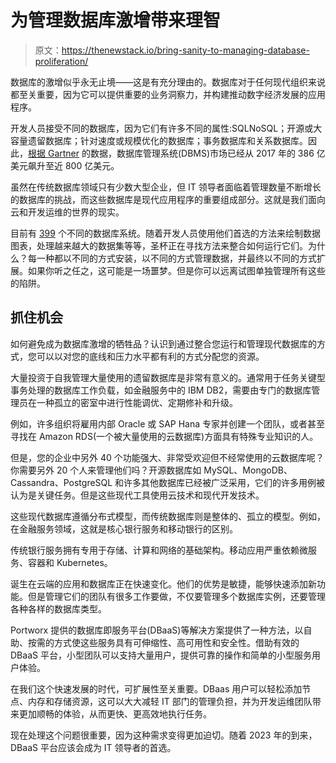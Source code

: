 # 为管理数据库激增带来理智

> 原文：<https://thenewstack.io/bring-sanity-to-managing-database-proliferation/>

数据库的激增似乎永无止境——这是有充分理由的。数据库对于任何现代组织来说都至关重要，因为它可以提供重要的业务洞察力，并构建推动数字经济发展的应用程序。

开发人员接受不同的数据库，因为它们有许多不同的属性:SQLNoSQL；开源或大容量遗留数据库；针对速度或规模优化的数据库；事务数据库和关系数据库。因此，[根据 Gartner](https://blogs.gartner.com/merv-adrian/2022/04/16/dbms-market-transformation-2021-the-big-picture/) 的数据，数据库管理系统(DBMS)市场已经从 2017 年的 386 亿美元飙升至近 800 亿美元。

虽然在传统数据库领域只有少数大型企业，但 IT 领导者面临着管理数量不断增长的数据库的挑战，而这些数据库是现代应用程序的重要组成部分。这就是我们面向云和开发运维的世界的现实。

目前有 [399](https://db-engines.com/en/ranking) 个不同的数据库系统。随着开发人员使用他们首选的方法来绘制数据图表，处理越来越大的数据集等等，圣杯正在寻找方法来整合如何运行它们。为什么？每一种都以不同的方式安装，以不同的方式管理数据，并最终以不同的方式扩展。如果你听之任之，这可能是一场噩梦。但是你可以远离试图单独管理所有这些的陷阱。

## **抓住机会**

如何避免成为数据库激增的牺牲品？认识到通过整合您运行和管理现代数据库的方式，您可以以对您的底线和压力水平都有利的方式分配您的资源。

大量投资于自我管理大量使用的遗留数据库是非常有意义的。通常用于任务关键型事务处理的数据库工作负载，如金融服务中的 IBM DB2，需要由专门的数据库管理员在一种孤立的密室中进行性能调优、定期修补和升级。

例如，许多组织将雇用内部 Oracle 或 SAP Hana 专家并创建一个团队，或者甚至寻找在 Amazon RDS(一个被大量使用的云数据库)方面具有特殊专业知识的人。

但是，您的企业中另外 40 个功能强大、非常受欢迎但不经常使用的云数据库呢？你需要另外 20 个人来管理他们吗？开源数据库如 MySQL、MongoDB、Cassandra、PostgreSQL 和许多其他数据库已经被广泛采用，它们的许多用例被认为是关键任务。但是这些现代工具使用云技术和现代开发技术。

这些现代数据库遵循分布式模型，而传统数据库则是整体的、孤立的模型。例如，在金融服务领域，这就是核心银行服务和移动银行的区别。

传统银行服务拥有专用于存储、计算和网络的基础架构。移动应用严重依赖微服务、容器和 Kubernetes。

诞生在云端的应用和数据库正在快速变化。他们的优势是敏捷，能够快速添加新功能。但是管理它们的团队有很多工作要做，不仅要管理多个数据库实例，还要管理各种各样的数据库类型。

Portworx 提供的数据库即服务平台(DBaaS)等解决方案提供了一种方法，以自助、按需的方式使这些服务具有可伸缩性、高可用性和安全性。借助有效的 DBaaS 平台，小型团队可以支持大量用户，提供可靠的操作和简单的小型服务用户体验。

在我们这个快速发展的时代，可扩展性至关重要。DBaas 用户可以轻松添加节点、内存和存储资源，这可以大大减轻 IT 部门的管理负担，并为开发运维团队带来更加顺畅的体验，从而更快、更高效地执行任务。

现在处理这个问题很重要，因为这种需求变得更加迫切。随着 2023 年的到来，DBaaS 平台应该会成为 IT 领导者的首选。

<svg xmlns:xlink="http://www.w3.org/1999/xlink" viewBox="0 0 68 31" version="1.1"><title>Group</title> <desc>Created with Sketch.</desc></svg>